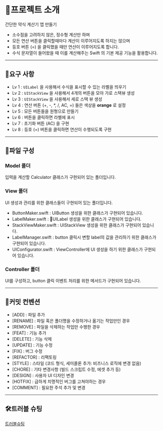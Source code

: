 # 🔎프로젝트 소개
간단한 약식 계산기 앱 만들기
  - 소수점을 고려하지 않은, 정수형 계산만 하며
   - 모든 연산 버튼을 클릭할때마다 계산이 이루어지도록 하지는 않으며
   - 등호 버튼 (=) 을 클릭했을 때만 연산이 이루어지도록 합니다.
   - 수식 문자열이 들어왔을 때 이를 계산해주는 Swift 의 기본 제공 기능을 활용합니다.

---

## 📌요구 사항
+ Lv 1 : ``UILabel`` 을 사용해서 수식을 표시할 수 있는 라벨을 띄우기
+ Lv 2 : ``UIStackView`` 을 사용해서 4개의 버튼을 모아 가로 스택뷰 생성
+ Lv 3 : ``UIStackView`` 을 사용해서 세로 스택 뷰 생성
+ Lv 4 : 연산 버튼 (+, -, *, /, AC, =) 들은 색상을 **orange** 로 설정
+ Lv 5 : 모든 버튼들을 원형으로 만들기
+ Lv 6 : 버튼을 클릭하면 라벨에 표시
+ Lv 7 : 초기화 버튼 (AC) 을 구현
+ Lv 8 : 등호 (=) 버튼을 클릭하면 연산이 수행되도록 구현

---

## 📖파일 구성
### Model 폴더
입력을 계산할 Calculator 클래스가 구현되어 있는 폴더입니다.

### View 폴더
UI 생성과 관리를 위한 클래스들이 구현되어 있는 폴더입니다.
+ ButtonMaker.swift : UIButton 생성을 위한 클래스가 구현되어 있습니다.
+ LabelMaker.swift : UILabel 생성을 위한 클래스가 구현되어 있습니다.
+ StackViewMaker.swift : UIStackView 생성을 위한 클래스가 구현되어 있습니다.
+ LabelManager.swift : button 클릭시 변할 label의 값을 관리하기 위한 클래스가 구현되어 있습니다.
+ UIConfigurator.swift : ViewController에 UI 생성을 하기 위한 클래스가 구현되어 있습니다.

### Controller 폴더
UI를 구성하고, button 클릭 이벤트 처리를 위한 메서드가 구현되어 있습니다.

---

## 🙏커밋 컨벤션
- [ADD] : 파일 추가
- [RENAME] : 파일 혹은 폴더명을 수정하거나 옮기는 작업만인 경우 
- [REMOVE] : 파일을 삭제하는 작업만 수행한 경우 
- [FEAT] : 기능 추가 
- [DELETE] : 기능 삭제 
- [UPDATE] : 기능 수정 
- [FIX] : 버그 수정 
- [REFACTOR] : 리팩토링 
- [STYLE] : 스타일 (코드 형식, 세미콜론 추가: 비즈니스 로직에 변경 없음)
- [CHORE] : 기타 변경사항 (빌드 스크립트 수정, 에셋 추가 등)
- [DESIGN] : 사용자 UI 디자인 변경
- [HOTFIX] : 급하게 치명적인 버그를 고쳐야하는 경우
- [COMMENT] : 필요한 주석 추가 및 변경

---

## 🛠️트러블 슈팅
[트러블슈팅](https://velog.io/@maxminseok/TIL-%EA%B3%BC%EC%A0%9C-%EA%B3%84%EC%82%B0%EA%B8%B0-%EC%95%B1-%EB%A9%94%EC%84%9C%EB%93%9C-%EB%B6%84%EB%A6%AC%ED%95%98%EA%B8%B0)
